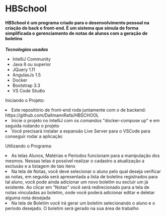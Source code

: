 # HBSchool

<h4>HBSchool é um programa criado para o desenvolvimento pessoal na criação de back e front-end. É um sistema que simula de forma simplificada o gerenciamento de notas de alunos com a geração de boletins</h4>

**_Tecnologias usadas_**
<ul>
<li>IntelliJ Community</li>
<li>Java 8 ou superior</li>
<li>JQuery 1.11</li>
<li>AngulasJs 1.5</li>
<li>Docker</li>
<li>Bootstrap 3.3</li>
<li>VS Code Studio</li>
</ul>


Iniciando o Projeto:
<li>Este repositório de front-end roda juntamente com o de backend: https://github.com/DallmannRafa/HBSCHOOL</li>
<li>Inicie o projeto no IntelliJ com os comandos "docker-compose up" e em seguida rodando o projeto</li>
<li>Você precisará instalar a expansão Live Server para o VSCode para conseguir rodar a aplicação</li>


Utilizando o Programa:
<li>As telas Alunos, Matérias e Períodos funcionam para a manipulação dos mesmos. Nessas telas é possível realizar o cadastro a atualização a exclusão e a listagem de tais itens</li>
<li>Na tela de Notas, você deve selecionar o aluno pelo qual deseja verificar as notas, em seguida será apresentada a lista de boletins registrados para tal aluno, você pode ainda adicionar um novo boletim ou excluir um já existente. Ao clicar em "Notas" você será redirecionado para a tela de notas vinculadas ao boletim, onde você poderá adicionar editar e deletar alguma nota desejada</li>
<li>Na tela de Boletim você irá gerar um boletim selecionando o aluno e o período desejado. O boletim será gerado na sua área de trabalho</li>



